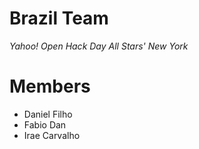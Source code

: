Brazil Team
=====

*Yahoo! Open Hack Day All Stars' New York*

Members
=====
* Daniel Filho
* Fabio Dan
* Irae Carvalho